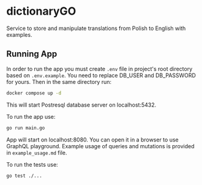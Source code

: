 # dictionaryGO
Service to store and manipulate translations from Polish to English with examples.


## Running App
In order to run the app you must create `.env` file in project's root directory based on `.env.example`. You need to replace DB_USER and DB_PASSWORD for yours. Then in the same directory run:

```bash
docker compose up -d
```

This will start Postresql database server on localhost:5432.

To run the app use:

```bash
go run main.go
```
App will start on localhost:8080. You can open it in a browser to use GraphQL playground. Example usage of queries and mutations is provided in `example_usage.md` file.

To run the tests use:

```bash
go test ./...
```
